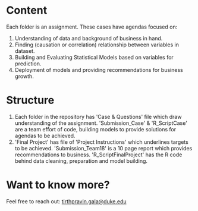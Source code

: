 
# Content
Each folder is an assignment. These cases have agendas focused on: 
1. Understanding of data and background of business in hand.
2. Finding (causation or correlation) relationship between variables in dataset.
3. Building and Evaluating Statistical Models based on variables for prediction.
4. Deployment of models and providing recommendations for business growth.

# Structure
1. Each folder in the repository has 'Case & Questions' file which draw understanding of the assignment. 'Submission_Case' & 'R_ScriptCase' are a team effort of code, building models to provide solutions for agendas to be achieved.
2. 'Final Project' has file of 'Project Instructions' which underlines targets to be achieved. 'Submission_Team18' is a 10 page report which provides recommendations to business. 'R_ScriptFinalProject' has the R code behind data cleaning, preparation and model building.

# Want to know more?
Feel free to reach out: tirthpravin.gala@duke.edu
